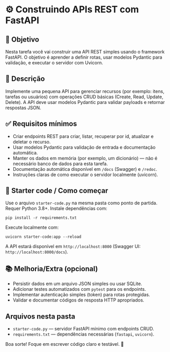 # ⚙️ Construindo APIs REST com FastAPI

## 🎯 Objetivo

Nesta tarefa você vai construir uma API REST simples usando o framework FastAPI. O objetivo é aprender a definir rotas, usar modelos Pydantic para validação, e executar o servidor com Uvicorn.

## 📝 Descrição

Implemente uma pequena API para gerenciar recursos (por exemplo: itens, tarefas ou usuários) com operações CRUD básicas (Create, Read, Update, Delete). A API deve usar modelos Pydantic para validar payloads e retornar respostas JSON.

## ✅ Requisitos mínimos

- Criar endpoints REST para criar, listar, recuperar por id, atualizar e deletar o recurso.
- Usar modelos Pydantic para validação de entrada e documentação automática.
- Manter os dados em memória (por exemplo, um dicionário) — não é necessário banco de dados para esta tarefa.
- Documentação automática disponível em `/docs` (Swagger) e `/redoc`.
- Instruções claras de como executar o servidor localmente (uvicorn).

## 🔧 Starter code / Como começar

Use o arquivo `starter-code.py` na mesma pasta como ponto de partida. Requer Python 3.8+. Instale dependências com:

```
pip install -r requirements.txt
```

Execute localmente com:

```
uvicorn starter-code:app --reload
```

A API estará disponível em `http://localhost:8000` (Swagger UI: `http://localhost:8000/docs`).

## 📚 Melhoria/Extra (opcional)

- Persistir dados em um arquivo JSON simples ou usar SQLite.
- Adicionar testes automatizados com `pytest` para os endpoints.
- Implementar autenticação simples (token) para rotas protegidas.
- Validar e documentar códigos de resposta HTTP apropriados.

## Arquivos nesta pasta

- `starter-code.py` — servidor FastAPI mínimo com endpoints CRUD.
- `requirements.txt` — dependências necessárias (`fastapi`, `uvicorn`).

Boa sorte! Foque em escrever código claro e testável. 🚀
